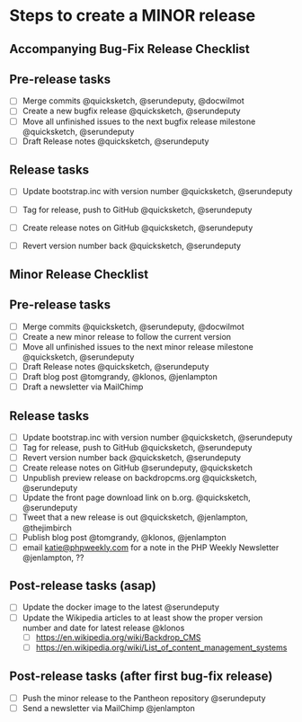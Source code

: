Steps to create a MINOR release
=================================


Accompanying Bug-Fix Release Checklist
---------------------------------------


## Pre-release tasks

- [ ] Merge commits @quicksketch, @serundeputy, @docwilmot
- [ ] Create a new bugfix release @quicksketch, @serundeputy
- [ ] Move all unfinished issues to the next bugfix release milestone @quicksketch, @serundeputy
- [ ] Draft Release notes @quicksketch, @serundeputy

## Release tasks

- [ ] Update bootstrap.inc with version number @quicksketch, @serundeputy
- [ ] Tag for release, push to GitHub @quicksketch, @serundeputy
- [ ] Create release notes on GitHub @quicksketch, @serundeputy
- [ ] Revert version number back @quicksketch, @serundeputy


Minor Release Checklist
------------------------


## Pre-release tasks

- [ ] Merge commits @quicksketch, @serundeputy, @docwilmot
- [ ] Create a new minor release to follow the current version
- [ ] Move all unfinished issues to the next minor release milestone @quicksketch, @serundeputy
- [ ] Draft Release notes @quicksketch, @serundeputy
- [ ] Draft blog post @tomgrandy, @klonos, @jenlampton
- [ ] Draft a newsletter via MailChimp

## Release tasks

- [ ] Update bootstrap.inc with version number @quicksketch, @serundeputy
- [ ] Tag for release, push to GitHub @quicksketch, @serundeputy
- [ ] Revert version number back @quicksketch, @serundeputy
- [ ] Create release notes on GitHub @serundeputy, @quicksketch
- [ ] Unpublish preview release on backdropcms.org @quicksketch, @serundeputy
- [ ] Update the front page download link on b.org. @quicksketch, @serundeputy
- [ ] Tweet that a new release is out @quicksketch, @jenlampton, @thejimbirch
- [ ] Publish blog post @tomgrandy, @klonos, @jenlampton
- [ ] email katie@phpweekly.com for a note in the PHP Weekly Newsletter @jenlampton, ??

## Post-release tasks (asap)

- [ ] Update the docker image to the latest @serundeputy
- [ ] Update the Wikipedia articles to at least show the proper version number and date for latest release @klonos
  - [ ] https://en.wikipedia.org/wiki/Backdrop_CMS
  - [ ] https://en.wikipedia.org/wiki/List_of_content_management_systems

## Post-release tasks (after first bug-fix release)

- [ ] Push the minor release to the Pantheon repository @serundeputy
- [ ] Send a newsletter via MailChimp @jenlampton
